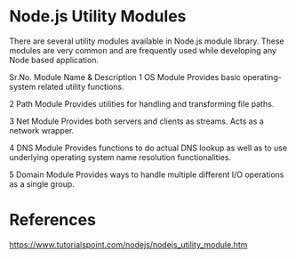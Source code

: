 # Node.js Utility Modules

There are several utility modules available in Node.js module library. These modules are very common and are frequently used while developing any Node based application.

Sr.No.	Module Name & Description
1	OS Module
Provides basic operating-system related utility functions.

2	Path Module
Provides utilities for handling and transforming file paths.

3	Net Module
Provides both servers and clients as streams. Acts as a network wrapper.

4	DNS Module
Provides functions to do actual DNS lookup as well as to use underlying operating system name resolution functionalities.

5	Domain Module
Provides ways to handle multiple different I/O operations as a single group.

# References
https://www.tutorialspoint.com/nodejs/nodejs_utility_module.htm
